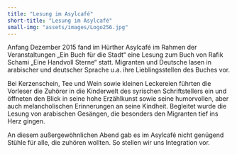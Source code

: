 ```yaml
---
title: "Lesung im Asylcafé"
short-title: "Lesung im Asylcafé"
small-img: "assets/images/Logo256.jpg"
---
```


Anfang Dezember 2015 fand im Hürther Asylcafé im Rahmen der Veranstaltungen „Ein Buch für die Stadt“ eine Lesung zum Buch von Rafik Schami „Eine Handvoll Sterne“ statt. Migranten und Deutsche lasen in arabischer und deutscher Sprache u.a. ihre Lieblingsstellen des Buches vor. 

Bei Kerzenschein, Tee und Wein sowie kleinen Leckereien führten die Vorleser die Zuhörer in die Kinderwelt des syrischen Schriftstellers ein und öffneten den Blick in seine hohe Erzählkunst sowie seine humorvollen, aber auch melancholischen Erinnerungen an seine Kindheit. Begleitet wurde die Lesung von arabischen Gesängen, die besonders den Migranten tief ins Herz gingen.

An diesem außergewöhnlichen Abend gab es im Asylcafé nicht genügend Stühle für alle, die zuhören wollten. So stellen wir uns Integration vor.
